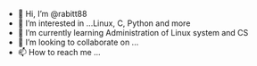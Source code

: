 - 👋 Hi, I’m @rabitt88
- 👀 I’m interested in ...Linux, C, Python and more
- 🌱 I’m currently learning Administration of Linux system and CS
- 💞️ I’m looking to collaborate on ...
- 📫 How to reach me ...

<!---
rabitt88/rabitt88 is a ✨ special ✨ repository because its `README.md` (this file) appears on your GitHub profile.
You can click the Preview link to take a look at your changes.
--->
